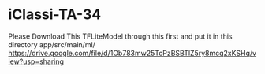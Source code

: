 # iClassi-TA-34

Please Download This TFLiteModel through this first and put it in this directory app/src/main/ml/
https://drive.google.com/file/d/1Ob783mw25TcPzBSBTlZ5ry8mcq2xKSHq/view?usp=sharing
